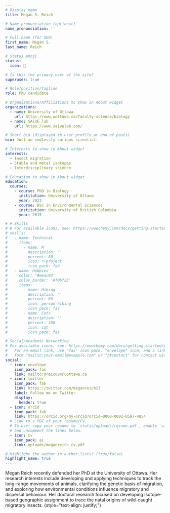 ```yaml
---
# Display name
title: Megan S. Reich

# Name pronunciation (optional)
name_pronunciation: ''

# Full name (for SEO)
first_name: Megan S.
last_name: Reich

# Status emoji
status:
  icon: 🦋

# Is this the primary user of the site?
superuser: true

# Role/position/tagline
role: PhD candidate

# Organizations/Affiliations to show in About widget
organizations:
  - name: University of Ottawa
    url: https://www.uottawa.ca/faculty-science/biology
  - name: SAiVE lab
    url: https://www.saivelab.com/

# Short bio (displayed in user profile at end of posts)
bio: Just an endlessly curious scientist.

# Interests to show in About widget
interests:
  - Insect migration
  - Stable and metal isotopes
  - Interdisciplinary science

# Education to show in About widget
education:
  courses:
    - course: PhD in Biology
      institution: University of Ottawa
      year: 2023
    - course: BSc in Environmental Sciences
      institution: University of British Columbia
      year: 2015

# # Skills
# # For available icons, see: https://wowchemy.com/docs/getting-started/page-builder/#icons
# skills:
#   - name: Technical
#     items:
#       - name: R
#         description: ''
#         percent: 80
#         icon: r-project
#         icon_pack: fab
#   - name: Hobbies
#     color: '#eeac02'
#     color_border: '#f0bf23'
#     items:
#       - name: Hiking
#         description: ''
#         percent: 60
#         icon: person-hiking
#         icon_pack: fas
#       - name: Cats
#         description: ''
#         percent: 100
#         icon: cat
#         icon_pack: fas

# Social/Academic Networking
# For available icons, see: https://wowchemy.com/docs/getting-started/page-builder/#icons
#   For an email link, use "fas" icon pack, "envelope" icon, and a link in the
#   form "mailto:your-email@example.com" or "/#contact" for contact widget.
social:
  - icon: envelope
    icon_pack: fas
    link: mailto:mreic084@uottawa.ca
  - icon: twitter
    icon_pack: fab
    link: https://twitter.com/meganreich13
    label: Follow me on Twitter
    display:
      header: true
  - icon: orcid
    icon_pack: fab
    link: https://orcid.org/my-orcid?orcid=0000-0002-0597-4854
  # Link to a PDF of your resume/CV.
  # To use: copy your resume to `static/uploads/resume.pdf`, enable `ai` icons in `params.yaml`,
  # and uncomment the lines below.
  - icon: cv
    icon_pack: ai
    link: uploads/meganreich_cv.pdf

# Highlight the author in author lists? (true/false)
highlight_name: true
---
```


Megan Reich recently defended her PhD at the University of Ottawa. Her research interests include developing and applying techniques to track the long-range movements of animals, clarifying the genetic basis of migration, and exploring how environmental conditions influence migratory and dispersal behaviour. Her doctoral research focused on developing isotope-based geographic assignment to trace the natal origins of wild-caught migratory insects.
{style="text-align: justify;"}

